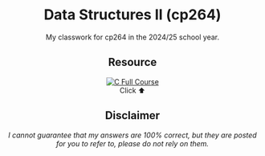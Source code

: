 <div align="center">

# Data Structures II (cp264)
My classwork for cp264 in the 2024/25 school year.

## Resource
[![C Full Course](https://i.pinimg.com/736x/b1/6e/81/b16e8186f99b68f51f98f69b09f70429.jpg)](https://www.youtube.com/watch?v=87SH2Cn0s9A)<br/>
Click ⬆️

## Disclaimer
*I cannot guarantee that my answers are 100% correct, but they are posted for you to refer to, please do not rely on them.*
